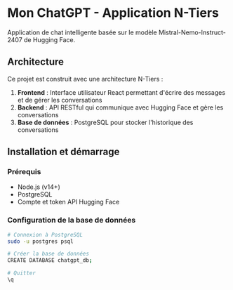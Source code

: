 # Mon ChatGPT - Application N-Tiers

Application de chat intelligente basée sur le modèle Mistral-Nemo-Instruct-2407 de Hugging Face.

## Architecture

Ce projet est construit avec une architecture N-Tiers :

1. **Frontend** : Interface utilisateur React permettant d'écrire des messages et de gérer les conversations
2. **Backend** : API RESTful qui communique avec Hugging Face et gère les conversations
3. **Base de données** : PostgreSQL pour stocker l'historique des conversations

## Installation et démarrage

### Prérequis
- Node.js (v14+)
- PostgreSQL
- Compte et token API Hugging Face

### Configuration de la base de données

```bash
# Connexion à PostgreSQL
sudo -u postgres psql

# Créer la base de données
CREATE DATABASE chatgpt_db;

# Quitter
\q